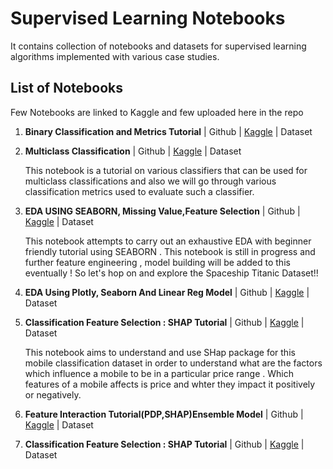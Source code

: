 # Supervised Learning Notebooks
It contains collection of notebooks and datasets for supervised learning algorithms implemented with various  case studies.
## List of Notebooks 
Few Notebooks are linked to Kaggle and few uploaded here in the repo

1. **Binary Classification and Metrics Tutorial** | Github | [Kaggle](https://www.kaggle.com/code/ritzig/binary-classifiers-classification-metrics-tutorial) | Dataset
2. **Multiclass Classification** | Github | [Kaggle](https://www.kaggle.com/code/ritzig/multiclass-classification-metrics-tutorial-97) | Dataset
 
   This notebook is a tutorial on various classifiers that can be used for multiclass classifications and also we will go through various classification metrics used to evaluate such a classifier.
3. **EDA USING SEABORN, Missing Value,Feature Selection** | Github | [Kaggle](https://www.kaggle.com/code/ritzig/eda-using-seaborn-missing-value-feature-selection) | Dataset
    
    This notebook attempts to carry out an exhaustive EDA with beginner friendly tutorial using SEABORN . This notebook is still in progress and further feature engineering , model building will be added to this eventually ! So let's hop on and explore the Spaceship Titanic Dataset!!
4. **EDA Using Plotly, Seaborn And Linear Reg Model** | Github | [Kaggle](https://www.kaggle.com/code/ritzig/eda-using-plotly-seaborn-and-linear-reg-model) | Dataset
5. **Classification Feature Selection : SHAP Tutorial** | Github | [Kaggle](https://www.kaggle.com/code/ritzig/classification-feature-selection-shap-tutorial) | Dataset

   This notebook aims to understand and use SHap package for this mobile classification dataset in order to understand what are the factors which influence a mobile to be in a particular price range . Which features of a mobile affects is price and whter they impact it positively or negatively.
   
6. **Feature Interaction Tutorial(PDP,SHAP)Ensemble Model** | Github | [Kaggle](https://www.kaggle.com/code/ritzig/feature-interaction-tutorial-pdp-shap-ensemble-mod) | Dataset
7. **Classification Feature Selection : SHAP Tutorial** | Github | [Kaggle](https://www.kaggle.com/code/ritzig/classification-feature-selection-shap-tutorial) | Dataset
